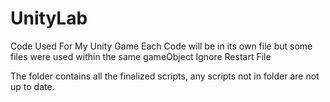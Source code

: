 # UnityLab
Code Used For My Unity Game
Each Code will be in its own file but some files were used within the same gameObject
Ignore Restart File

The folder contains all the finalized scripts, any scripts not in folder are not up to date.

